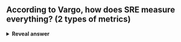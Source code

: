## According to Vargo, how does SRE measure everything? (2 types of metrics)
<details>
<summary><b>Reveal answer</b></summary>
- Measuring system metrics, such as reliability<br>- Measure human metrics, such as amount of toil
</details>
